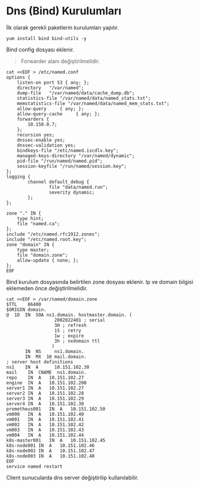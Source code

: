 # Dns (Bind) Kurulumları
İlk olarak gerekli paketlerin kurulumları yapılır.

```
yum install bind bind-utils -y
```
Bind config dosyası eklenir.

> Forwarder alanı değiştirilmelidir.

```
cat <<EOF > /etc/named.conf
options {
	listen-on port 53 { any; };
	directory 	"/var/named";
	dump-file 	"/var/named/data/cache_dump.db";
	statistics-file "/var/named/data/named_stats.txt";
	memstatistics-file "/var/named/data/named_mem_stats.txt";
	allow-query     { any; };
	allow-query-cache     { any; };
	forwarders {
		10.150.0.7;
	};
	recursion yes;
	dnssec-enable yes;
	dnssec-validation yes;
	bindkeys-file "/etc/named.iscdlv.key";
	managed-keys-directory "/var/named/dynamic";
	pid-file "/run/named/named.pid";
	session-keyfile "/run/named/session.key";
};
logging {
        channel default_debug {
                file "data/named.run";
                severity dynamic;
        };
};

zone "." IN {
	type hint;
	file "named.ca";
};
include "/etc/named.rfc1912.zones";
include "/etc/named.root.key";
zone "domain" IN {
	type master;
	file "domain.zone";
	allow-update { none; };
};
EOF
```
Bind kurulum dosyasında belirtilen zone dosyası eklenir. Ip ve domain bilgisi eklemeden önce değiştirilmelidir.

```
cat <<EOF > /var/named/domain.zone
$TTL	86400
$ORIGIN domain.
@  1D  IN  SOA ns1.domain. hostmaster.domain. (
			      2002022401 ; serial
			      3H ; refresh
			      15 ; retry
			      1w ; expire
			      3h ; nxdomain ttl
			     )
       IN  NS     ns1.domain.
       IN  MX  10 mail.domain.
; server host definitions
ns1    IN  A      10.151.102.30
mail    IN  CNAME  ns1.domain.
repo	IN	A	10.151.102.27
engine	IN	A	10.151.102.200
server1	IN	A	10.151.102.27
server2	IN	A	10.151.102.28
server3	IN	A	10.151.102.29
server4	IN	A	10.151.102.30
prometheus001	IN	A	10.151.102.50
vm000	IN	A	10.151.102.40
vm001	IN	A	10.151.102.41
vm002	IN	A	10.151.102.42
vm003	IN	A	10.151.102.43
vm004	IN	A	10.151.102.44
k8s-master001	IN	A	10.151.102.45
k8s-node001	IN	A	10.151.102.46
k8s-node002	IN	A	10.151.102.47
k8s-node003	IN	A	10.151.102.48
EOF
service named restart
```

Client sunucularda dns server değiştirilip kullanılabilir.



